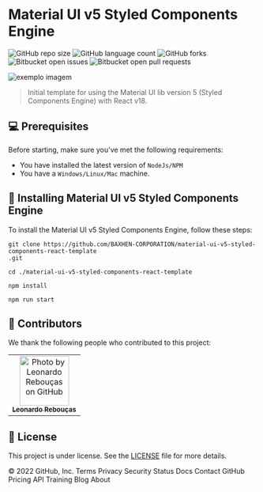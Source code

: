 # Material UI v5 Styled Components Engine

<!---Esses são exemplos. Veja https://shields.io para outras pessoas ou para personalizar este conjunto de escudos. Você pode querer incluir dependências, status do projeto e informações de licença aqui--->

![GitHub repo size](https://img.shields.io/github/languages/code-size/BAXHEN-CORPORATION/material-ui-v5-styled-components-react-template?style=for-the-badge)
![GitHub language count](https://img.shields.io/github/languages/count/BAXHEN-CORPORATION/material-ui-v5-styled-components-react-template?style=for-the-badge)
![GitHub forks](https://img.shields.io/github/forks/BAXHEN-CORPORATION/material-ui-v5-styled-components-react-template?style=for-the-badge)
![Bitbucket open issues](https://img.shields.io/bitbucket/issues/BAXHEN-CORPORATION/material-ui-v5-styled-components-react-template?style=for-the-badge)
![Bitbucket open pull requests](https://img.shields.io/bitbucket/pr-raw/BAXHEN-CORPORATION/material-ui-v5-styled-components-react-template?style=for-the-badge)

<img src="https://camo.githubusercontent.com/306dedb9426f1d93a981d305a0a18164932ece8dca4d5fd820b1d3c36625b218/68747470733a2f2f6d75692e636f6d2f7374617469632f6c6f676f2e737667" alt="exemplo imagem">

> Initial template for using the Material UI lib version 5 (Styled Components Engine) with React v18.

## 💻 Prerequisites

Before starting, make sure you've met the following requirements:

- You have installed the latest version of `NodeJs/NPM`
- You have a `Windows/Linux/Mac` machine.

## 🚀 Installing Material UI v5 Styled Components Engine

To install the Material UI v5 Styled Components Engine, follow these steps:

```
git clone https://github.com/BAXHEN-CORPORATION/material-ui-v5-styled-components-react-template
.git

cd ./material-ui-v5-styled-components-react-template

npm install

npm run start

```

## 🤝 Contributors

We thank the following people who contributed to this project:

<table>
  <tr>
    <td align="center">
      <a href="#">
        <img src="https://avatars.githubusercontent.com/u/41558102?v=4" width="100px;" alt="Photo by Leonardo Rebouças on GitHub"/><br>
        <sub>
          <b>Leonardo Rebouças</b>
        </sub>
      </a>
    </td>
  </tr>
</table>

## 📝 License

This project is under license. See the [LICENSE](LICENSE.md) file for more details.


© 2022 GitHub, Inc.
Terms
Privacy
Security
Status
Docs
Contact GitHub
Pricing
API
Training
Blog
About
